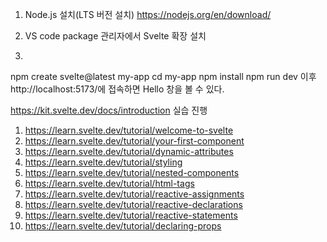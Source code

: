 1. Node.js 설치(LTS 버전 설치)
https://nodejs.org/en/download/

2. VS code package 관리자에서 Svelte 확장 설치

3. 
npm create svelte@latest my-app
cd my-app
npm install
npm run dev
이후 http://localhost:5173/에 접속하면 Hello 창을 볼 수 있다.



https://kit.svelte.dev/docs/introduction 실습 진행

1. https://learn.svelte.dev/tutorial/welcome-to-svelte
2. https://learn.svelte.dev/tutorial/your-first-component
3. https://learn.svelte.dev/tutorial/dynamic-attributes
4. https://learn.svelte.dev/tutorial/styling
5. https://learn.svelte.dev/tutorial/nested-components
6. https://learn.svelte.dev/tutorial/html-tags
7. https://learn.svelte.dev/tutorial/reactive-assignments
8. https://learn.svelte.dev/tutorial/reactive-declarations
9. https://learn.svelte.dev/tutorial/reactive-statements
10. https://learn.svelte.dev/tutorial/declaring-props
